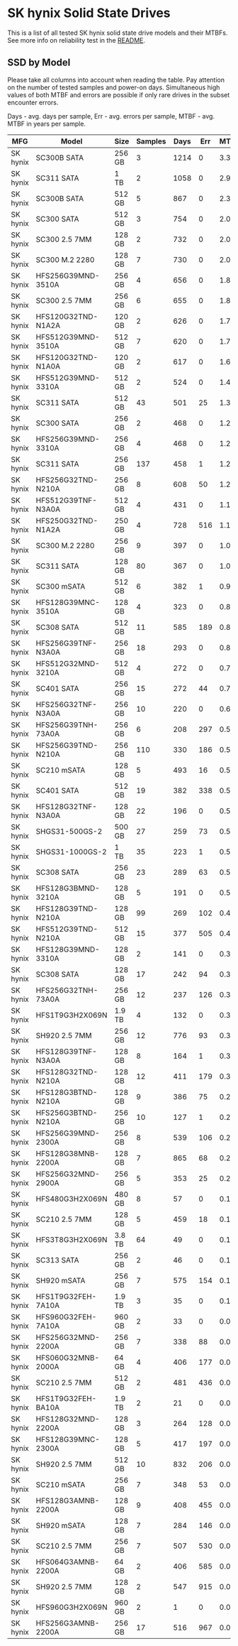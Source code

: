 SK hynix Solid State Drives
===========================

This is a list of all tested SK hynix solid state drive models and their MTBFs. See
more info on reliability test in the [README](https://github.com/linuxhw/SMART).

SSD by Model
------------

Please take all columns into account when reading the table. Pay attention on the
number of tested samples and power-on days. Simultaneous high values of both MTBF
and errors are possible if only rare drives in the subset encounter errors.

Days - avg. days per sample,
Err  - avg. errors per sample,
MTBF - avg. MTBF in years per sample.

| MFG       | Model              | Size   | Samples | Days  | Err   | MTBF |
|-----------|--------------------|--------|---------|-------|-------|------|
| SK hynix  | SC300B SATA        | 256 GB | 3       | 1214  | 0     | 3.33   |
| SK hynix  | SC311 SATA         | 1 TB   | 2       | 1058  | 0     | 2.90   |
| SK hynix  | SC300B SATA        | 512 GB | 5       | 867   | 0     | 2.38   |
| SK hynix  | SC300 SATA         | 512 GB | 3       | 754   | 0     | 2.07   |
| SK hynix  | SC300 2.5 7MM      | 128 GB | 2       | 732   | 0     | 2.01   |
| SK hynix  | SC300 M.2 2280     | 128 GB | 7       | 730   | 0     | 2.00   |
| SK hynix  | HFS256G39MND-3510A | 256 GB | 4       | 656   | 0     | 1.80   |
| SK hynix  | SC300 2.5 7MM      | 256 GB | 6       | 655   | 0     | 1.80   |
| SK hynix  | HFS120G32TND-N1A2A | 120 GB | 2       | 626   | 0     | 1.72   |
| SK hynix  | HFS512G39MND-3510A | 512 GB | 7       | 620   | 0     | 1.70   |
| SK hynix  | HFS120G32TND-N1A0A | 120 GB | 2       | 617   | 0     | 1.69   |
| SK hynix  | HFS512G39MND-3310A | 512 GB | 2       | 524   | 0     | 1.44   |
| SK hynix  | SC311 SATA         | 512 GB | 43      | 501   | 25    | 1.36   |
| SK hynix  | SC300 SATA         | 256 GB | 2       | 468   | 0     | 1.28   |
| SK hynix  | HFS256G39MND-3310A | 256 GB | 4       | 468   | 0     | 1.28   |
| SK hynix  | SC311 SATA         | 256 GB | 137     | 458   | 1     | 1.25   |
| SK hynix  | HFS256G32TND-N210A | 256 GB | 8       | 608   | 50    | 1.24   |
| SK hynix  | HFS512G39TNF-N3A0A | 512 GB | 4       | 431   | 0     | 1.18   |
| SK hynix  | HFS250G32TND-N1A2A | 250 GB | 4       | 728   | 516   | 1.14   |
| SK hynix  | SC300 M.2 2280     | 256 GB | 9       | 397   | 0     | 1.09   |
| SK hynix  | SC311 SATA         | 128 GB | 80      | 367   | 0     | 1.01   |
| SK hynix  | SC300 mSATA        | 512 GB | 6       | 382   | 1     | 0.93   |
| SK hynix  | HFS128G39MNC-3510A | 128 GB | 4       | 323   | 0     | 0.89   |
| SK hynix  | SC308 SATA         | 512 GB | 11      | 585   | 189   | 0.83   |
| SK hynix  | HFS256G39TNF-N3A0A | 256 GB | 18      | 293   | 0     | 0.80   |
| SK hynix  | HFS512G32MND-3210A | 512 GB | 4       | 272   | 0     | 0.75   |
| SK hynix  | SC401 SATA         | 256 GB | 15      | 272   | 44    | 0.71   |
| SK hynix  | HFS256G32TNF-N3A0A | 256 GB | 10      | 220   | 0     | 0.60   |
| SK hynix  | HFS256G39TNH-73A0A | 256 GB | 6       | 208   | 297   | 0.57   |
| SK hynix  | HFS256G39TND-N210A | 256 GB | 110     | 330   | 186   | 0.57   |
| SK hynix  | SC210 mSATA        | 128 GB | 5       | 493   | 16    | 0.55   |
| SK hynix  | SC401 SATA         | 512 GB | 19      | 382   | 338   | 0.54   |
| SK hynix  | HFS128G32TNF-N3A0A | 128 GB | 22      | 196   | 0     | 0.54   |
| SK hynix  | SHGS31-500GS-2     | 500 GB | 27      | 259   | 73    | 0.54   |
| SK hynix  | SHGS31-1000GS-2    | 1 TB   | 35      | 223   | 1     | 0.53   |
| SK hynix  | SC308 SATA         | 256 GB | 23      | 289   | 63    | 0.53   |
| SK hynix  | HFS128G3BMND-3210A | 128 GB | 5       | 191   | 0     | 0.52   |
| SK hynix  | HFS128G39TND-N210A | 128 GB | 99      | 269   | 102   | 0.45   |
| SK hynix  | HFS512G39TND-N210A | 512 GB | 15      | 377   | 505   | 0.45   |
| SK hynix  | HFS128G39MND-3310A | 128 GB | 2       | 141   | 0     | 0.39   |
| SK hynix  | SC308 SATA         | 128 GB | 17      | 242   | 94    | 0.38   |
| SK hynix  | HFS256G32TNH-73A0A | 256 GB | 12      | 237   | 126   | 0.38   |
| SK hynix  | HFS1T9G3H2X069N    | 1.9 TB | 4       | 132   | 0     | 0.36   |
| SK hynix  | SH920 2.5 7MM      | 256 GB | 12      | 776   | 93    | 0.34   |
| SK hynix  | HFS128G39TNF-N3A0A | 128 GB | 8       | 164   | 1     | 0.34   |
| SK hynix  | HFS128G32TND-N210A | 128 GB | 12      | 411   | 179   | 0.30   |
| SK hynix  | HFS128G3BTND-N210A | 128 GB | 9       | 386   | 75    | 0.27   |
| SK hynix  | HFS256G3BTND-N210A | 256 GB | 10      | 127   | 1     | 0.27   |
| SK hynix  | HFS256G39MND-2300A | 256 GB | 8       | 539   | 106   | 0.27   |
| SK hynix  | HFS128G38MNB-2200A | 128 GB | 7       | 865   | 68    | 0.24   |
| SK hynix  | HFS256G32MND-2900A | 256 GB | 5       | 353   | 25    | 0.20   |
| SK hynix  | HFS480G3H2X069N    | 480 GB | 8       | 57    | 0     | 0.16   |
| SK hynix  | SC210 2.5 7MM      | 128 GB | 5       | 459   | 18    | 0.15   |
| SK hynix  | HFS3T8G3H2X069N    | 3.8 TB | 64      | 49    | 0     | 0.14   |
| SK hynix  | SC313 SATA         | 256 GB | 2       | 46    | 0     | 0.13   |
| SK hynix  | SH920 mSATA        | 256 GB | 7       | 575   | 154   | 0.10   |
| SK hynix  | HFS1T9G32FEH-7A10A | 1.9 TB | 3       | 35    | 0     | 0.10   |
| SK hynix  | HFS960G32FEH-7A10A | 960 GB | 2       | 33    | 0     | 0.09   |
| SK hynix  | HFS256G32MND-2200A | 256 GB | 7       | 338   | 88    | 0.07   |
| SK hynix  | HFS060G32MNB-2000A | 64 GB  | 4       | 406   | 177   | 0.07   |
| SK hynix  | SC210 2.5 7MM      | 512 GB | 2       | 481   | 436   | 0.06   |
| SK hynix  | HFS1T9G32FEH-BA10A | 1.9 TB | 2       | 21    | 0     | 0.06   |
| SK hynix  | HFS128G32MND-2200A | 128 GB | 3       | 264   | 128   | 0.05   |
| SK hynix  | HFS128G39MNC-2300A | 128 GB | 5       | 417   | 197   | 0.05   |
| SK hynix  | SH920 2.5 7MM      | 512 GB | 10      | 832   | 206   | 0.05   |
| SK hynix  | SC210 mSATA        | 256 GB | 7       | 348   | 53    | 0.05   |
| SK hynix  | HFS128G3AMNB-2200A | 128 GB | 9       | 408   | 455   | 0.04   |
| SK hynix  | SH920 mSATA        | 128 GB | 7       | 284   | 146   | 0.03   |
| SK hynix  | SC210 2.5 7MM      | 256 GB | 7       | 507   | 530   | 0.01   |
| SK hynix  | HFS064G3AMNB-2200A | 64 GB  | 2       | 406   | 585   | 0.00   |
| SK hynix  | SH920 2.5 7MM      | 128 GB | 2       | 547   | 915   | 0.00   |
| SK hynix  | HFS960G3H2X069N    | 960 GB | 2       | 1     | 0     | 0.00   |
| SK hynix  | HFS256G3AMNB-2200A | 256 GB | 17      | 516   | 967   | 0.00   |
